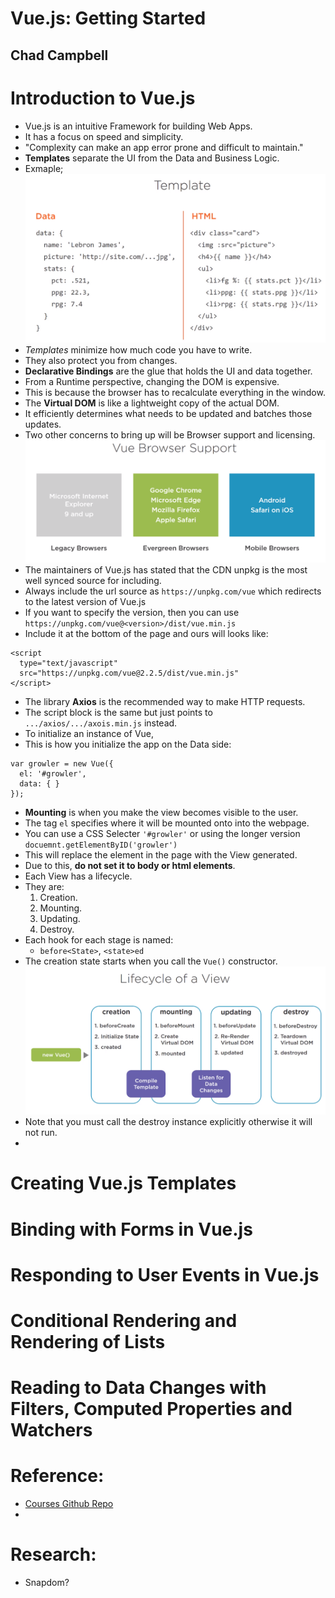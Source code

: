 # Vue.js: Getting Started
## Chad Campbell

# Introduction to Vue.js
- Vue.js is an intuitive Framework for building Web Apps.
- It has a focus on speed and simplicity.
- "Complexity can make an app error prone and difficult to maintain."
- **Templates** separate the UI from the Data and Business Logic.
- Exmaple;
![Showing of Separation of UI and Data/Logic](images/template-visual-break.png)
- *Templates* minimize how much code you have to write.
- They also protect you from changes.
- **Declarative Bindings** are the glue that holds the UI and data together.
- From a Runtime perspective, changing the DOM is expensive.
- This is because the browser has to recalculate everything in the window.
- The **Virtual DOM** is like a lightweight copy of the actual DOM.
- It efficiently determines what needs to be updated and batches those updates.
- Two other concerns to bring up will be Browser support and licensing.
![Browsers Supported](images//browswer-support-blocks.png)
- The maintainers of Vue.js has stated that the CDN unpkg is the most well synced source for including.
- Always include the url source as `https://unpkg.com/vue` which redirects to the latest version of Vue.js
- If you want to specify the version, then you can use `https://unpkg.com/vue@<version>/dist/vue.min.js`
- Include it at the bottom of the page and ours will looks like:
```
<script
  type="text/javascript"
  src="https://unpkg.com/vue@2.2.5/dist/vue.min.js"
</script>
```
- The library **Axios** is the recommended way to make HTTP requests.
- The script block is the same but just points to `.../axios/.../axois.min.js` instead.
- To initialize an instance of Vue,
- This is how you initialize the app on the Data side:
```vuejs
var growler = new Vue({
  el: '#growler',
  data: { }
});
```
- **Mounting** is when you make the view becomes visible to the user.
- The tag `el` specifies where it will be mounted onto into the webpage.
- You can use a CSS Selecter `'#growler'` or using the longer version `docuemnt.getElementByID('growler')`
- This will replace the element in the page with the View generated.
- Due to this, **do not set it to body or html elements**.
- Each View has a lifecycle.
- They are:
  1. Creation.
  2. Mounting.
  3. Updating.
  4. Destroy.
- Each hook for each stage is named:
  * `before<State>`, `<state>ed`
- The creation state starts when you call the `Vue()` constructor.
![Vue Lifecycle](images/lifecycle-overview.png)
- Note that you must call the destroy instance explicitly otherwise it will not run.
- 


# Creating Vue.js Templates

# Binding with Forms in Vue.js

# Responding to User Events in Vue.js

# Conditional Rendering and Rendering of Lists

# Reading to Data Changes with Filters, Computed Properties and Watchers

# Reference:
- [Courses Github Repo](https://github.com/efofic/course-vue-getting-started)
-


# Research:
- Snapdom?
